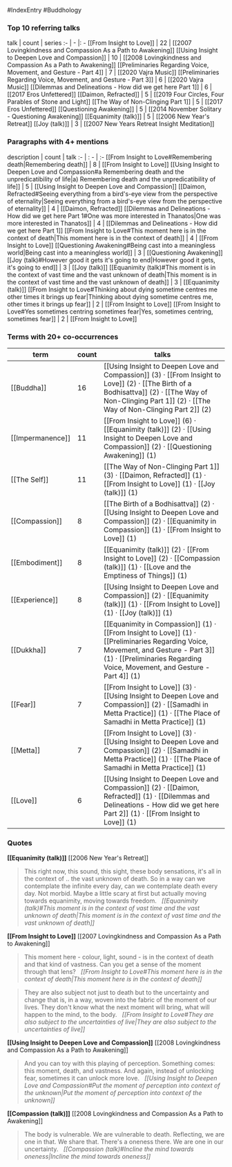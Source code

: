 #IndexEntry #Buddhology

### Top 10 referring talks
talk | count | series
:- | - |: -
[[From Insight to Love]] | 22 | [[2007 Lovingkindness and Compassion As a Path to Awakening]]
[[Using Insight to Deepen Love and Compassion]] | 10 | [[2008 Lovingkindness and Compassion As a Path to Awakening]]
[[Preliminaries Regarding Voice, Movement, and Gesture - Part 4]] | 7 | [[2020 Vajra Music]]
[[Preliminaries Regarding Voice, Movement, and Gesture - Part 3]] | 6 | [[2020 Vajra Music]]
[[Dilemmas and Delineations - How did we get here Part 1]] | 6 | [[2017 Eros Unfettered]]
[[Daimon, Refracted]] | 5 | [[2019 Four Circles, Four Parables of Stone and Light]]
[[The Way of Non-Clinging Part 1]] | 5 | [[2017 Eros Unfettered]]
[[Questioning Awakening]] | 5 | [[2014 November Solitary - Questioning Awakening]]
[[Equanimity (talk)]] | 5 | [[2006 New Year's Retreat]]
[[Joy (talk)]] | 3 | [[2007 New Years Retreat Insight Meditation]]

### Paragraphs with 4+ mentions
description | count | talk
:- | : - | :-
[[From Insight to Love#Remembering death\|Remembering death]] | 8 | [[From Insight to Love]]
[[Using Insight to Deepen Love and Compassion#a Remembering death and the unpredicatibility of life\|a) Remembering death and the unpredicatibility of life]] | 5 | [[Using Insight to Deepen Love and Compassion]]
[[Daimon, Refracted#Seeing everything from a bird's-eye view from the perspective of eternality\|Seeing everything from a bird's-eye view from the perspective of eternality]] | 4 | [[Daimon, Refracted]]
[[Dilemmas and Delineations - How did we get here Part 1#One was more interested in Thanatos\|One was more interested in Thanatos]] | 4 | [[Dilemmas and Delineations - How did we get here Part 1]]
[[From Insight to Love#This moment here is in the context of death\|This moment here is in the context of death]] | 4 | [[From Insight to Love]]
[[Questioning Awakening#Being cast into a meaningless world\|Being cast into a meaningless world]] | 3 | [[Questioning Awakening]]
[[Joy (talk)#However good it gets it's going to end\|However good it gets, it's going to end]] | 3 | [[Joy (talk)]]
[[Equanimity (talk)#This moment is in the context of vast time and the vast unknown of death\|This moment is in the context of vast time and the vast unknown of death]] | 3 | [[Equanimity (talk)]]
[[From Insight to Love#Thinking about dying sometime centres me other times it brings up fear\|Thinking about dying sometime centres me, other times it brings up fear]] | 2 | [[From Insight to Love]]
[[From Insight to Love#Yes sometimes centring sometimes fear\|Yes, sometimes centring, sometimes fear]] | 2 | [[From Insight to Love]]

### Terms with 20+ co-occurrences
term | count | talks
-|-|-
[[Buddha]] | 16 | <span class="counts">[[Using Insight to Deepen Love and Compassion]] (3) · [[From Insight to Love]] (2) · [[The Birth of a Bodhisattva]] (2) · [[The Way of Non-Clinging Part 1]] (2) · [[The Way of Non-Clinging Part 2]] (2)</span> 
[[Impermanence]] | 11 | <span class="counts">[[From Insight to Love]] (6) · [[Equanimity (talk)]] (2) · [[Using Insight to Deepen Love and Compassion]] (2) · [[Questioning Awakening]] (1)</span> 
[[The Self]] | 11 | <span class="counts">[[The Way of Non-Clinging Part 1]] (3) · [[Daimon, Refracted]] (1) · [[From Insight to Love]] (1) · [[Joy (talk)]] (1)</span> 
[[Compassion]] | 8 | <span class="counts">[[The Birth of a Bodhisattva]] (2) · [[Using Insight to Deepen Love and Compassion]] (2) · [[Equanimity in Compassion]] (1) · [[From Insight to Love]] (1)</span> 
[[Embodiment]] | 8 | <span class="counts">[[Equanimity (talk)]] (2) · [[From Insight to Love]] (2) · [[Compassion (talk)]] (1) · [[Love and the Emptiness of Things]] (1)</span> 
[[Experience]] | 8 | <span class="counts">[[Using Insight to Deepen Love and Compassion]] (2) · [[Equanimity (talk)]] (1) · [[From Insight to Love]] (1) · [[Joy (talk)]] (1)</span> 
[[Dukkha]] | 7 | <span class="counts">[[Equanimity in Compassion]] (1) · [[From Insight to Love]] (1) · [[Preliminaries Regarding Voice, Movement, and Gesture - Part 3]] (1) · [[Preliminaries Regarding Voice, Movement, and Gesture - Part 4]] (1)</span> 
[[Fear]] | 7 | <span class="counts">[[From Insight to Love]] (3) · [[Using Insight to Deepen Love and Compassion]] (2) · [[Samadhi in Metta Practice]] (1) · [[The Place of Samadhi in Metta Practice]] (1)</span> 
[[Metta]] | 7 | <span class="counts">[[From Insight to Love]] (3) · [[Using Insight to Deepen Love and Compassion]] (2) · [[Samadhi in Metta Practice]] (1) · [[The Place of Samadhi in Metta Practice]] (1)</span> 
[[Love]] | 6 | <span class="counts">[[Using Insight to Deepen Love and Compassion]] (2) · [[Daimon, Refracted]] (1) · [[Dilemmas and Delineations - How did we get here Part 2]] (1) · [[From Insight to Love]] (1)</span> 

### Quotes
**[[Equanimity (talk)]]**
<span class="counts">[[2006 New Year's Retreat]]</span>
> This right now, this sound, this sight, these body sensations, it's all in the context of .. the vast unknown of death. So in a way can we contemplate the infinite every day, can we contemplate death every day. Not morbid. Maybe a little scary at first but actually moving towards equanimity, moving towards freedom. &nbsp;&nbsp;<span class="counts">_[[Equanimity (talk)#This moment is in the context of vast time and the vast unknown of death|This moment is in the context of vast time and the vast unknown of death]]_</span>

**[[From Insight to Love]]**
<span class="counts">[[2007 Lovingkindness and Compassion As a Path to Awakening]]</span>
> This moment here - colour, light, sound - is in the context of death and that kind of vastness. Can you get a sense of the moment through that lens? &nbsp;&nbsp;<span class="counts">_[[From Insight to Love#This moment here is in the context of death|This moment here is in the context of death]]_</span>

> They are also subject not just to death but to the uncertainty and change that is, in a way, woven into the fabric of the moment of our lives. They don't know what the next moment will bring, what will happen to the mind, to the body. &nbsp;&nbsp;<span class="counts">_[[From Insight to Love#They are also subject to the uncertainties of live|They are also subject to the uncertainties of live]]_</span>

**[[Using Insight to Deepen Love and Compassion]]**
<span class="counts">[[2008 Lovingkindness and Compassion As a Path to Awakening]]</span>
> And you can toy with this playing of perception. Something comes: this moment, death, and vastness. And again, instead of unlocking fear, sometimes it can unlock more love. &nbsp;&nbsp;<span class="counts">_[[Using Insight to Deepen Love and Compassion#Put the moment of perception into context of the unknown|Put the moment of perception into context of the unknown]]_</span>

**[[Compassion (talk)]]**
<span class="counts">[[2008 Lovingkindness and Compassion As a Path to Awakening]]</span>
> The body is vulnerable. We are vulnerable to death. Reflecting, we are one in that. We share that. There's a oneness there. We are one in our uncertainty. &nbsp;&nbsp;<span class="counts">_[[Compassion (talk)#Incline the mind towards oneness|Incline the mind towards oneness]]_</span>


